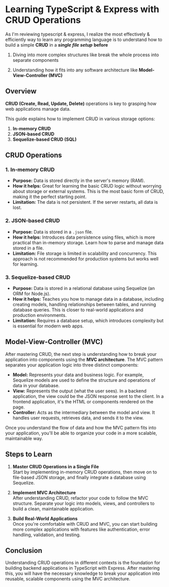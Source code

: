 
# Learning TypeScript & Express with CRUD Operations

As I'm reviewing typescript & express, I realize the most effectively & efficiently way to learn any programming language is to understand how to build a simple **CRUD** in a ***single file setup*** **before**
1) Diving into more complex structures like break the whole process into separate components

2) Understanding how it fits into any software architecture like **Model-View-Controller (MVC)**

## Overview

**CRUD (Create, Read, Update, Delete)** operations is key to grasping how web applications manage data.

This guide explains how to implement CRUD in various storage options:

1. **In-memory CRUD**
2. **JSON-based CRUD**
3. **Sequelize-based CRUD (SQL)**

## CRUD Operations

### 1. In-memory CRUD
- **Purpose:** Data is stored directly in the server's memory (RAM).
- **How it helps:** Great for learning the basic CRUD logic without worrying about storage or external systems. This is the most basic form of CRUD, making it the perfect starting point.
- **Limitation:** The data is not persistent. If the server restarts, all data is lost.

### 2. JSON-based CRUD
- **Purpose:** Data is stored in a `.json` file.
- **How it helps:** Introduces data persistence using files, which is more practical than in-memory storage. Learn how to parse and manage data stored in a file.
- **Limitation:** File storage is limited in scalability and concurrency. This approach is not recommended for production systems but works well for learning.

### 3. Sequelize-based CRUD
- **Purpose:** Data is stored in a relational database using Sequelize (an ORM for Node.js).
- **How it helps:** Teaches you how to manage data in a database, including creating models, handling relationships between tables, and running database queries. This is closer to real-world applications and production environments.
- **Limitation:** Requires a database setup, which introduces complexity but is essential for modern web apps.

## Model-View-Controller (MVC)

After mastering CRUD, the next step is understanding how to break your application into components using the **MVC architecture**. The MVC pattern separates your application logic into three distinct components:

- **Model:** Represents your data and business logic. For example, Sequelize models are used to define the structure and operations of data in your database.
- **View:** Represents the output (what the user sees). In a backend application, the view could be the JSON response sent to the client. In a frontend application, it's the HTML or components rendered on the page.
- **Controller:** Acts as the intermediary between the model and view. It handles user requests, retrieves data, and sends it to the view.

Once you understand the flow of data and how the MVC pattern fits into your application, you'll be able to organize your code in a more scalable, maintainable way.

## Steps to Learn

1. **Master CRUD Operations in a Single File**  
   Start by implementing in-memory CRUD operations, then move on to file-based JSON storage, and finally integrate a database using Sequelize.
   
2. **Implement MVC Architecture**  
   After understanding CRUD, refactor your code to follow the MVC structure. Separate your logic into models, views, and controllers to build a clean, maintainable application.

3. **Build Real-World Applications**  
   Once you're comfortable with CRUD and MVC, you can start building more complex applications with features like authentication, error handling, validation, and testing.

## Conclusion

Understanding CRUD operations in different contexts is the foundation for building backend applications in TypeScript with Express. After mastering this, you will have the necessary knowledge to break your application into reusable, scalable components using the MVC architecture.
